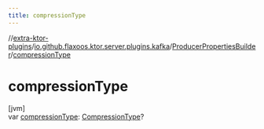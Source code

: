 ```yaml
---
title: compressionType
---
```

//[extra-ktor-plugins](../../../index.md)/[io.github.flaxoos.ktor.server.plugins.kafka](../index.md)/[ProducerPropertiesBuilder](index.md)/[compressionType](compression-type.md)



# compressionType



[jvm]\
var [compressionType](compression-type.md): [CompressionType](../-compression-type/index.md)?




